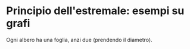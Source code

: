 # Principio dell'estremale: esempi su grafi

Ogni albero ha una foglia, anzi due (prendendo il diametro).

